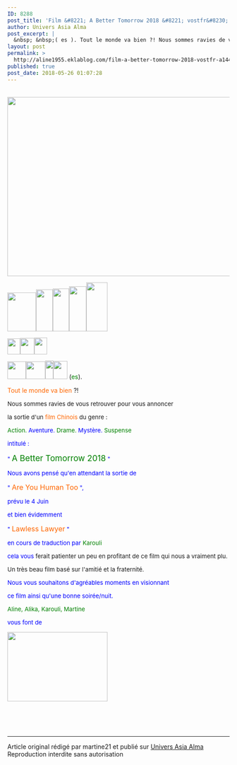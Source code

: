 ```yaml
---
ID: 8288
post_title: 'Film &#8221; A Better Tomorrow 2018 &#8221; vostfr&#8230;'
author: Univers Asia Alma
post_excerpt: |
  &nbsp; &nbsp;( es ). Tout le monde va bien ?! Nous sommes ravies de vous retrouver pour vous annoncer la sortie d'un film Chinois du genre : Action.&nbsp; Aventure. &nbsp; Drame. &nbsp; Myst&egrave;re. S uspense intitul&eacute; :&nbsp; " A Better Tomorrow 2018 " Nous avons pens&eacute; qu'en attendant la sortie de " Are You Human Too ",...
layout: post
permalink: >
  http://aline1955.eklablog.com/film-a-better-tomorrow-2018-vostfr-a144817658
published: true
post_date: 2018-05-26 01:07:28
---
```

<p>&nbsp;<img src="https://united-subs.dearclouds.com/wp-content/uploads/2018/05/2b26838be8f7ae5f770b1099f43862da.jpg" width="650" height="406" alt=""/></p>
<p><img src="http://ekladata.com/uoHz1R1qpTyWHdqcrsnRfuWQmpw@65x88.gif" width="65" height="88" alt=""/><img src="http://ekladata.com/RcGc7I4OzC0ZVmGed75XxLPagTg@38x95.gif" width="38" height="95" alt=""/><img src="http://ekladata.com/ChPDu32PL_zPdqdCkdIlOiJcNUk@37x97.gif" width="37" height="97" alt=""/><img src="http://ekladata.com/ChPDu32PL_zPdqdCkdIlOiJcNUk@39x102.gif" width="39" height="102" alt=""/><img src="http://ekladata.com/J8yX9kG4lACC2OLAXtdwq_v7Z8E@48x111.gif" width="48" height="111" alt=""/></p>
<p><img src="http://ekladata.com/1EngOuKLh0xP9YYlofAnJAwJ-cM@29x36.gif" width="29" height="36" alt=""/><img src="http://ekladata.com/KY4QJ6LXF7xoeqMsmPRri-UNT9Y@32x37.gif" width="32" height="37" alt=""/><img src="http://ekladata.com/Zhy88qwoKgGy8_Fe7khpe888ldc@29x38.gif" width="29" height="38" alt=""/></p>
<p><img src="http://ekladata.com/j9RapgXu1n2IPcKJGWTcBuW10Gw@42x40.gif" width="42" height="40" alt=""/><img src="http://ekladata.com/rAyXo_eZzlEe0Sf3Y56X5vS4A9g@44x40.gif" width="44" height="40" alt=""/><img src="http://ekladata.com/4pc3Gw-khvp0fciTPbLQ0CT28sE@18x42.gif" width="18" height="42" alt=""/><img src="http://ekladata.com/Zhy88qwoKgGy8_Fe7khpe888ldc@32x41.gif" width="32" height="41" alt=""/>&nbsp;(<span style="color: #008000;">es</span>).</p>
<p><span style="color: #ff6600;">Tout le monde va bien</span> ?!</p>
<p><span style="font-size: 10pt;">Nous sommes ravies de vous retrouver pour vous annoncer</span></p>
<p><span style="font-size: 10pt;">la sortie d'un <span style="color: #ff6600;">film Chinois</span> du genre :</span></p>
<p><span style="font-size: 10pt;"><span style="box-sizing: content-box; color: #008000;">Action.&nbsp;<span style="box-sizing: content-box; color: #0000ff;">Aventure.</span></span>&nbsp;<span style="box-sizing: content-box; color: #008000;">Drame.</span>&nbsp;<span style="box-sizing: content-box; color: #008000;"><span style="box-sizing: content-box; color: #0000ff;">Myst&egrave;re. <span style="color: #008000;">S</span></span>uspense</span></span></p>
<p><span style="box-sizing: content-box; font-size: 13.3333px; color: #0000ff;">intitul&eacute; :&nbsp;</span></p>
<p><span style="box-sizing: content-box; font-size: 13.3333px; color: #0000ff;">" <span style="color: #008000; font-size: 14pt;">A Better Tomorrow 2018</span> "</span></p>
<p><span style="box-sizing: content-box; font-size: 13.3333px; color: #0000ff;">Nous avons pens&eacute; qu'en attendant la sortie de</span></p>
<p><span style="box-sizing: content-box; font-size: 13.3333px; color: #0000ff;">" <span style="color: #ff6600; font-size: 12pt;">Are You Human Too</span> ", </span></p>
<p><span style="box-sizing: content-box; font-size: 13.3333px; color: #0000ff;">pr&eacute;vu le 4 Juin</span></p>
<p><span style="box-sizing: content-box; font-size: 13.3333px; color: #0000ff;">et bien &eacute;videmment </span></p>
<p><span style="box-sizing: content-box; font-size: 13.3333px; color: #0000ff;">" <span style="color: #ff6600; font-size: 12pt;">Lawless Lawyer</span> " </span></p>
<p><span style="box-sizing: content-box; font-size: 13.3333px; color: #0000ff;">en cours de traduction par <span style="color: #008000;">Karouli</span></span></p>
<p><span style="box-sizing: content-box; font-size: 13.3333px; color: #0000ff;">cela vous&nbsp;</span><span style="font-size: 10pt;">ferait patienter un peu en profitant de ce film qui&nbsp;nous a vraiment plu.</span></p>
<p><span style="font-size: 10pt;">Un tr&egrave;s beau film bas&eacute; sur l'amiti&eacute; et la fraternit&eacute;.</span></p>
<p><span style="color: #0000ff;"><span style="font-size: 13.3333px;">Nous vous souhaitons d'agr&eacute;ables moments en visionnant</span></span></p>
<p><span style="color: #0000ff;"><span style="font-size: 13.3333px;"> ce film ainsi&nbsp;</span></span><span style="font-size: 10pt;"><span style="color: #0000ff;">qu'une bonne soir&eacute;e/nuit.</span></span></p>
<p><span style="color: #0000ff;"><span style="font-size: 13.3333px;"><span style="color: #008000;">Aline, Alika, Karouli, Martine</span> </span></span></p>
<p><span style="color: #0000ff;"><span style="font-size: 13.3333px;">vous font de&nbsp;</span></span></p>
<p><span style="color: #0000ff;"><span style="font-size: 13.3333px;"><img src="http://ekladata.com/m6JPLbUy4gB8DKt1B75DIfByc_k@227x157.gif" width="227" height="157" alt=""/></span></span></p><br /><br /><br /><hr />Article original rédigé par martine21 et publié sur <a href="http://aline1955.eklablog.com/">Univers Asia Alma</a> <br /> Reproduction interdite sans autorisation